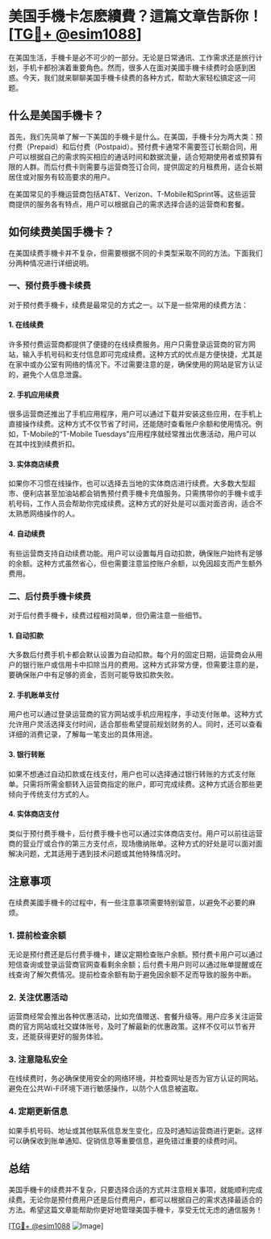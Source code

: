 # 美国手機卡怎麽續費？這篇文章告訴你！[[TG💪+ @esim1088](https://t.me/s/esim1088)]

在美国生活，手機卡是必不可少的一部分。无论是日常通讯、工作需求还是旅行计划，手机卡都扮演着重要角色。然而，很多人在面对美國手機卡续费时会感到困惑。今天，我们就来聊聊美国手機卡续费的各种方式，帮助大家轻松搞定这一问题。

## 什么是美国手機卡？

首先，我们先简单了解一下美国的手機卡是什么。在美国，手機卡分为两大类：预付费（Prepaid）和后付费（Postpaid）。预付费卡通常不需要签订长期合同，用户可以根据自己的需求购买相应的通话时间和数据流量，适合短期使用者或预算有限的人群。而后付费卡则需要与运营商签订合同，提供固定的月租费用，适合长期居住或对服务有较高要求的用户。

在美国常见的手機运营商包括AT&T、Verizon、T-Mobile和Sprint等。这些运营商提供的服务各有特点，用户可以根据自己的需求选择合适的运营商和套餐。

## 如何续费美国手機卡？

在美国续费手機卡并不复杂，但需要根据不同的卡类型采取不同的方法。下面我们分两种情况进行详细说明。

### 一、预付费手機卡续费

对于预付费手機卡，续费是最常见的方式之一。以下是一些常用的续费方法：

#### 1. 在线续费

许多预付费运营商都提供了便捷的在线续费服务。用户只需登录运营商的官方网站，输入手机号码和支付信息即可完成续费。这种方式的优点是方便快捷，尤其是在家中或办公室有网络的情况下。不过需要注意的是，确保使用的网站是官方认证的，避免个人信息泄露。

#### 2. 手机应用续费

很多运营商还推出了手机应用程序，用户可以通过下载并安装这些应用，在手机上直接操作续费。这种方式不仅节省了时间，还能随时查看账户余额和使用情况。例如，T-Mobile的“T-Mobile Tuesdays”应用程序就经常推出优惠活动，用户可以在其中找到续费折扣。

#### 3. 实体商店续费

如果你不习惯在线操作，也可以选择去当地的实体商店进行续费。大多数大型超市、便利店甚至加油站都会销售预付费手機卡充值服务。只需携带你的手機卡或手机号码，工作人员会帮助你完成续费。这种方式的好处是可以面对面咨询，适合不太熟悉网络操作的人。

#### 4. 自动续费

有些运营商支持自动续费功能。用户可以设置每月自动扣款，确保账户始终有足够的余额。这种方式虽然省心，但也需要注意监控账户余额，以免因超支而产生额外费用。

### 二、后付费手機卡续费

对于后付费手機卡，续费过程相对简单，但仍需注意一些细节。

#### 1. 自动扣款

大多数后付费手机卡都会默认设置为自动扣款。每个月的固定日期，运营商会从用户的银行账户或信用卡中扣除当月的费用。这种方式非常方便，但需要注意的是，要确保账户中有足够的资金，否则可能导致扣款失败。

#### 2. 手机账单支付

用户也可以通过登录运营商的官方网站或手机应用程序，手动支付账单。这种方式允许用户灵活选择支付时间，适合那些希望提前规划财务的人。同时，还可以查看详细的消费记录，了解每一笔支出的具体用途。

#### 3. 银行转账

如果不想通过自动扣款或在线支付，用户也可以选择通过银行转账的方式支付账单。只需将所需金额转入运营商指定的账户，即可完成续费。这种方式适合那些更倾向于传统支付方式的人。

#### 4. 实体商店支付

类似于预付费手機卡，后付费手機卡也可以通过实体商店支付。用户可以前往运营商的营业厅或合作的第三方支付点，现场缴纳账单。这种方式的好处是可以面对面解决问题，尤其适用于遇到技术问题或其他特殊情况时。

## 注意事项

在续费美國手機卡的过程中，有一些注意事项需要特别留意，以避免不必要的麻烦。

### 1. 提前检查余额

无论是预付费还是后付费手機卡，建议定期检查账户余额。预付费卡用户可以通过短信查询或登录运营商官网查看剩余余额；后付费卡用户则可以通过账单提醒或在线查询了解欠费情况。提前检查余额有助于避免因余额不足而导致的服务中断。

### 2. 关注优惠活动

运营商经常会推出各种优惠活动，比如充值赠送、套餐升级等。用户应多关注运营商的官方网站或社交媒体账号，及时了解最新的优惠政策。这样不仅可以节省开支，还能获得更好的服务体验。

### 3. 注意隐私安全

在线续费时，务必确保使用安全的网络环境，并检查网址是否为官方认证的网站。避免在公共Wi-Fi环境下进行敏感操作，以防个人信息被盗取。

### 4. 定期更新信息

如果手机号码、地址或其他联系信息发生变化，应及时通知运营商进行更新。这样可以确保收到账单通知、促销信息等重要信息，避免错过重要的续费时间。

## 总结

美国手機卡的续费并不复杂，只要选择合适的方式并注意相关事项，就能顺利完成续费。无论你是预付费用户还是后付费用户，都可以根据自己的需求选择最适合的方法。希望这篇文章能帮助你更好地管理美国手機卡，享受无忧无虑的通信服务！

[[TG💪+ @esim1088](https://t.me/s/esim1088) ![Image](https://i.postimg.cc/4NQfJmqS/Snipaste-2025-05-13-00-14-12.png)]